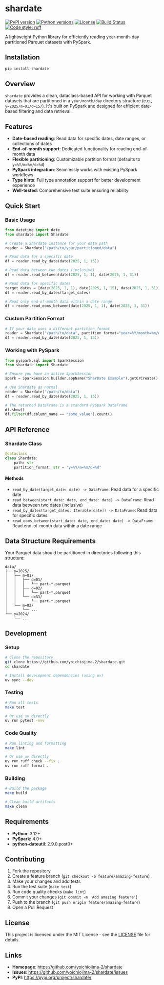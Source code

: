 # shardate

[![PyPI version](https://img.shields.io/pypi/v/shardate)](https://pypi.org/project/shardate/)
[![Python versions](https://img.shields.io/pypi/pyversions/shardate)](https://pypi.org/project/shardate/)
[![License](https://img.shields.io/github/license/yoichiojima-2/shardate)](https://github.com/yoichiojima-2/shardate/blob/main/LICENSE)
[![Build Status](https://img.shields.io/github/actions/workflow/status/yoichiojima-2/shardate/test.yml)](https://github.com/yoichiojima-2/shardate/actions)
[![Code style: ruff](https://img.shields.io/endpoint?url=https://raw.githubusercontent.com/astral-sh/ruff/main/assets/badge/v2.json)](https://github.com/astral-sh/ruff)

A lightweight Python library for efficiently reading year-month-day partitioned Parquet datasets with PySpark.

## Installation

```bash
pip install shardate
```

## Overview

`shardate` provides a clean, dataclass-based API for working with Parquet datasets that are partitioned in a `year/month/day` directory structure (e.g., `y=2025/m=01/d=15/`). It's built on PySpark and designed for efficient date-based filtering and data retrieval.

## Features

- **Date-based reading**: Read data for specific dates, date ranges, or collections of dates
- **End-of-month support**: Dedicated functionality for reading end-of-month data
- **Flexible partitioning**: Customizable partition format (defaults to `y=%Y/m=%m/d=%d`)
- **PySpark integration**: Seamlessly works with existing PySpark workflows
- **Type hints**: Full type annotation support for better development experience
- **Well-tested**: Comprehensive test suite ensuring reliability

## Quick Start

### Basic Usage

```python
from datetime import date
from shardate import Shardate

# Create a Shardate instance for your data path
reader = Shardate("/path/to/your/partitioned/data")

# Read data for a specific date
df = reader.read_by_date(date(2025, 1, 15))

# Read data between two dates (inclusive)
df = reader.read_between(date(2025, 1, 1), date(2025, 1, 31))

# Read data for specific dates
target_dates = [date(2025, 1, 1), date(2025, 1, 15), date(2025, 1, 31)]
df = reader.read_by_dates(target_dates)

# Read only end-of-month data within a date range
df = reader.read_eoms_between(date(2025, 1, 1), date(2025, 3, 31))
```

### Custom Partition Format

```python
# If your data uses a different partition format
reader = Shardate("/path/to/data", partition_format="year=%Y/month=%m/day=%d")
df = reader.read_by_date(date(2025, 1, 15))
```

### Working with PySpark

```python
from pyspark.sql import SparkSession
from shardate import Shardate

# Ensure you have an active SparkSession
spark = SparkSession.builder.appName("SharDate Example").getOrCreate()

# Use Shardate as normal
reader = Shardate("/path/to/data")
df = reader.read_by_date(date(2025, 1, 15))

# The returned DataFrame is a standard PySpark DataFrame
df.show()
df.filter(df.column_name == "some_value").count()
```

## API Reference

### Shardate Class

```python
@dataclass
class Shardate:
    path: str
    partition_format: str = "y=%Y/m=%m/d=%d"
```

#### Methods

- `read_by_date(target_date: date) -> DataFrame`: Read data for a specific date
- `read_between(start_date: date, end_date: date) -> DataFrame`: Read data between two dates (inclusive)  
- `read_by_dates(target_dates: Iterable[date]) -> DataFrame`: Read data for specific dates
- `read_eoms_between(start_date: date, end_date: date) -> DataFrame`: Read end-of-month data within a date range

## Data Structure Requirements

Your Parquet data should be partitioned in directories following this structure:

```
data/
├── y=2025/
│   ├── m=01/
│   │   ├── d=01/
│   │   │   └── part-*.parquet
│   │   ├── d=02/
│   │   │   └── part-*.parquet
│   │   └── d=31/
│   │       └── part-*.parquet
│   └── m=02/
│       └── ...
└── y=2024/
    └── ...
```

## Development

### Setup

```bash
# Clone the repository
git clone https://github.com/yoichiojima-2/shardate.git
cd shardate

# Install development dependencies (using uv)
uv sync --dev
```

### Testing

```bash
# Run all tests
make test

# Or use uv directly
uv run pytest -vvv
```

### Code Quality

```bash
# Run linting and formatting
make lint

# Or use uv directly
uv run ruff check --fix .
uv run ruff format .
```

### Building

```bash
# Build the package
make build

# Clean build artifacts
make clean
```

## Requirements

- **Python**: 3.12+
- **PySpark**: 4.0+
- **python-dateutil**: 2.9.0.post0+

## Contributing

1. Fork the repository
2. Create a feature branch (`git checkout -b feature/amazing-feature`)
3. Make your changes and add tests
4. Run the test suite (`make test`)
5. Run code quality checks (`make lint`)
6. Commit your changes (`git commit -m 'Add amazing feature'`)
7. Push to the branch (`git push origin feature/amazing-feature`)
8. Open a Pull Request

## License

This project is licensed under the MIT License - see the [LICENSE](LICENSE) file for details.

## Links

- **Homepage**: https://github.com/yoichiojima-2/shardate
- **Issues**: https://github.com/yoichiojima-2/shardate/issues
- **PyPI**: https://pypi.org/project/shardate/